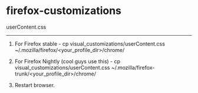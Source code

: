 # firefox-customizations

userContent.css
****************************************

1. For Firefox stable - 
		cp visual_customizations/userContent.css ~/.mozilla/firefox/<your_profile_dir>/chrome/

1. For Firefox Nightly (cool guys use this) -
		cp visual_customizations/userContent.css ~/.mozilla/firefox-trunk/<your_profile_dir>/chrome/

1. Restart browser.